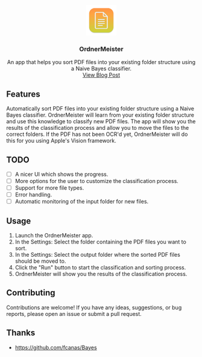 <br />

<p align="center">  
  <img src="OrdnerMeister/Assets.xcassets/AppIcon.appiconset/Icon512x512RetinaM.png" alt="Logo" width="80" height="80">

  <h3 align="center">OrdnerMeister</h3>

  <p align="center">
    An app that helps you sort PDF files into your existing folder structure using a Naive Bayes classifier.
    <br />
    <a href="#">View Blog Post</a>
  </p>

</p>

## Features

Automatically sort PDF files into your existing folder structure using a Naive Bayes classifier. OrdnerMeister will learn from your existing folder structure and use this knowledge to classify new PDF files. The app will show you the results of the classification process and allow you to move the files to the correct folders. If the PDF has not been OCR'd yet, OrdnerMeister will do this for you using Apple's Vision framework.

## TODO

- [ ] A nicer UI which shows the progress.
- [ ] More options for the user to customize the classification process.
- [ ] Support for more file types.
- [ ] Error handling.
- [ ] Automatic monitoring of the input folder for new files.

## Usage

1. Launch the OrdnerMeister app.
2. In the Settings: Select the folder containing the PDF files you want to sort.
2. In the Settings: Select the output folder where the sorted PDF files should be moved to.
3. Click the "Run" button to start the classification and sorting process.
4. OrdnerMeister will show you the results of the classification process.

## Contributing

Contributions are welcome! If you have any ideas, suggestions, or bug reports, please open an issue or submit a pull request.

## Thanks

- https://github.com/fcanas/Bayes